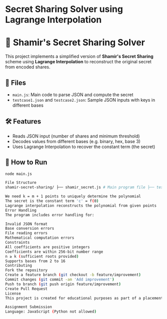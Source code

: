 ﻿# Secret Sharing Solver using Lagrange Interpolation
# 🔐 Shamir's Secret Sharing Solver

This project implements a simplified version of **Shamir's Secret Sharing** scheme using **Lagrange Interpolation** to reconstruct the original secret from encoded shares.

## 📁 Files

- `main.js`: Main code to parse JSON and compute the secret
- `testcase1.json` and `testcase2.json`: Sample JSON inputs with keys in different bases

## 🛠️ Features

- Reads JSON input (number of shares and minimum threshold)
- Decodes values from different bases (e.g. binary, hex, base 3)
- Uses Lagrange Interpolation to recover the constant term (the secret)

## 🧪 How to Run

```bash
node main.js

File Structure
shamir-secret-sharing/ ├── shamir_secret.js # Main program file ├── testcase1.json # First test case (auto-generated) ├── testcase2.json # Second test case (auto-generated) ├── README.md # This file └── package.json # Optional: Node.js package configuration

We need k = m + 1 points to uniquely determine the polynomial
The secret is the constant term 'c' = f(0)
Lagrange interpolation reconstructs the polynomial from given points
Error Handling
The program includes error handling for:

Invalid JSON format
Base conversion errors
File reading errors
Mathematical computation errors
Constraints
All coefficients are positive integers
Coefficients are within 256-bit number range
n ≥ k (sufficient roots provided)
Supports bases from 2 to 16
Contributing
Fork the repository
Create a feature branch (git checkout -b feature/improvement)
Commit changes (git commit -am 'Add improvement')
Push to branch (git push origin feature/improvement)
Create Pull Request
License
This project is created for educational purposes as part of a placement assignment.

Assignment Submission
Language: JavaScript (Python not allowed)
